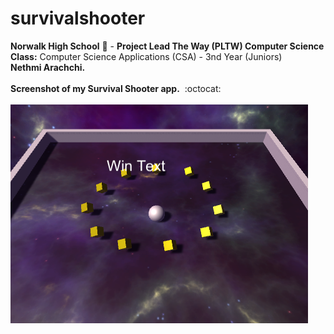 # survivalshooter
<b>Norwalk High School</b> :school: - <b>Project Lead The Way (PLTW) Computer Science</b><br>
<b>Class:</b> Computer Science Applications (CSA) - 3nd Year (Juniors)<br>
<b>Nethmi Arachchi.</b><br><br>
<b>Screenshot of my Survival Shooter app.</b>&nbsp;&nbsp;:octocat:<br><br>
![Alt text](https://github.com/Princessbvbbles/RollaBall/blob/master/Capture.PNG "Start Screen")
<br><br>
